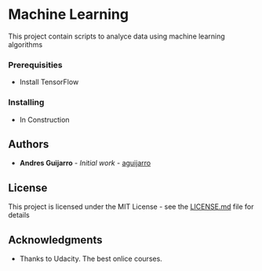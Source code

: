 # Machine Learning

This project contain scripts to analyce data using machine learning algorithms

### Prerequisities

* Install TensorFlow

### Installing

* In Construction

## Authors

* **Andres Guijarro** - *Initial work* - [aguijarro](https://github.com/aguijarro)

## License

This project is licensed under the MIT License - see the [LICENSE.md](LICENSE.md) file for details

## Acknowledgments

* Thanks to Udacity. The best onlice courses.